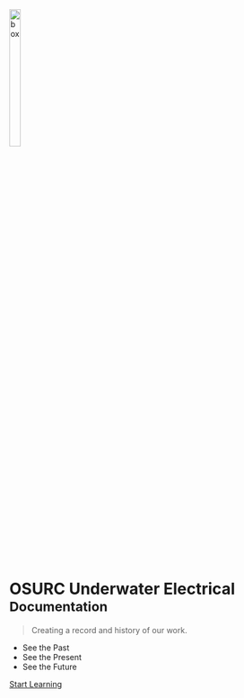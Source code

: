 <img src="https://ik.imagekit.io/ym3njxeyk4e/derp-face_XgfN3Sty9.jpg" alt="box" style="width:20%;height:25%">


# OSURC Underwater Electrical <small>Documentation</small>

> Creating a record and history of our work.

- See the Past
- See the Present
- See the Future

[Start Learning](README.md)

